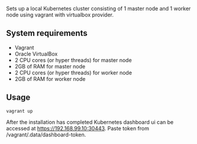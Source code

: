 Sets up a local Kubernetes cluster consisting of 1 master node and 1 worker node using vagrant with virtualbox provider.

## System requirements
- Vagrant
- Oracle VirtualBox
- 2 CPU cores (or hyper threads) for master node
- 2GB of RAM for master node
- 2 CPU cores (or hyper threads) for worker node
- 2GB of RAM for worker node

## Usage
```
vagrant up
```

After the installation has completed Kubernetes dashboard ui can be accessed at https://192.168.99.10:30443. Paste token from /vagrant/.data/dashboard-token.